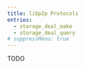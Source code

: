 ```yaml
---
title: libp2p Protocols
entries:
  - storage_deal_make
  - storage_deal_query
# suppressMenu: true
---
```


TODO
